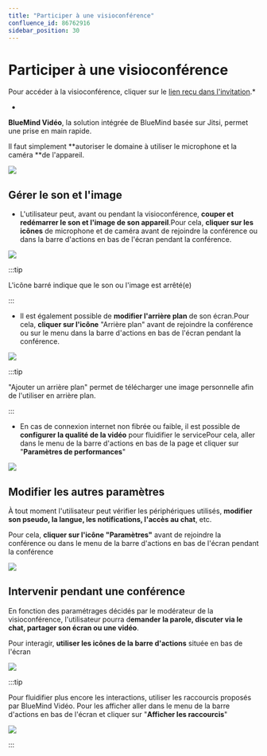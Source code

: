 ```yaml
---
title: "Participer à une visioconférence"
confluence_id: 86762916
sidebar_position: 30
---
```

# Participer à une visioconférence


Pour accéder à la visioconférence, cliquer sur le [lien reçu dans l'invitation](/Guide_de_l_utilisateur/L_agenda_4.7/Participer_à_un_évènement/).*


*

**BlueMind Vidéo**, la solution intégrée de BlueMind basée sur Jitsi, permet une prise en main rapide.

Il faut simplement **autoriser le domaine à utiliser le microphone et la caméra **de l'appareil.

![](../../attachments/86762916/86764879.png)


## Gérer le son et l'image

- L'utilisateur peut, avant ou pendant la visioconférence, **couper et redémarrer le son et l'image de son appareil**.Pour cela, **cliquer sur les icônes** de microphone et de caméra avant de rejoindre la conférence ou dans la barre d'actions en bas de l'écran pendant la conférence.


![](../../attachments/86762916/86764878.png)


:::tip

L'icône barré indique que le son ou l'image est arrêté(e)

:::


- Il est également possible de **modifier l'arrière plan** de son écran.Pour cela, **cliquer sur l'icône** "Arrière plan" avant de rejoindre la conférence ou sur le menu dans la barre d'actions en bas de l'écran pendant la conférence.


![](../../attachments/86762916/86764877.png)


:::tip

"Ajouter un arrière plan" permet de télécharger une image personnelle afin de l'utiliser en arrière plan.

:::


- En cas de connexion internet non fibrée ou faible, il est possible de **configurer la qualité de la vidéo** pour fluidifier le servicePour cela, aller dans le menu de la barre d'actions en bas de la page et cliquer sur "**Paramètres de performances**"


![](../../attachments/86762916/86764875.png)


## Modifier les autres paramètres

À tout moment l'utilisateur peut vérifier les périphériques utilisés, **modifier son pseudo, la langue, les notifications, l'accès au chat**, etc.

Pour cela, **cliquer sur l'icône "Paramètres"** avant de rejoindre la conférence ou dans le menu de la barre d'actions en bas de l'écran pendant la conférence


![](../../attachments/86762916/86764876.png)


## Intervenir pendant une conférence

En fonction des paramétrages décidés par le modérateur de la visioconférence, l'utilisateur pourra d**emander la parole, discuter via le chat, partager son écran ou une vidéo**.

Pour interagir, **utiliser les icônes de la barre d'actions** située en bas de l'écran


![](../../attachments/86762916/86764872.jpg)


:::tip

Pour fluidifier plus encore les interactions, utiliser les raccourcis proposés par BlueMind Vidéo. Pour les afficher aller dans le menu de la barre d'actions en bas de l'écran et cliquer sur "**Afficher les raccourcis**"

![](../../attachments/86762916/86764874.png)

:::


